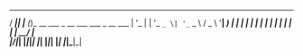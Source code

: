 ____  _     _                               
/ ___|| |__ (_)_ __ ___  _ __ ___   ___ _ __ 
\___ \| '_ \| | '_ ` _ \| '_ ` _ \ / _ \ '__|
 ___) | | | | | | | | | | | | | | |  __/ |   
|____/|_| |_|_|_| |_| |_|_| |_| |_|\___|_|   
